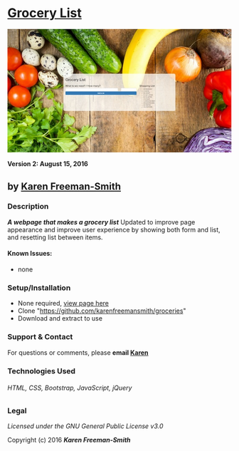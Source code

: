
# [Grocery List](https://karenfreemansmith.github.io/groceries)
![project screenshot](/img/screenshot.jpg)

__Version 2: August 15, 2016__
## by [Karen Freeman-Smith](https://karenfreemansmith.github.io)

### Description
__*A webpage that makes a grocery list*__
Updated to improve page appearance and improve user experience by showing both form and list, and resetting list between items.

#### Known Issues:
* none

### Setup/Installation
* None required, [view page here](https://karenfreemansmith.github.io/groceries)
* Clone "https://github.com/karenfreemansmith/groceries"
* Download and extract to use

### Support & Contact
For questions or comments, please __email [Karen](karenfreemansmith@gmail.com)__

### Technologies Used
###### HTML, CSS, Bootstrap, JavaScript, jQuery

### Legal
*Licensed under the GNU General Public License v3.0*

Copyright (c) 2016 **_Karen Freeman-Smith_**
